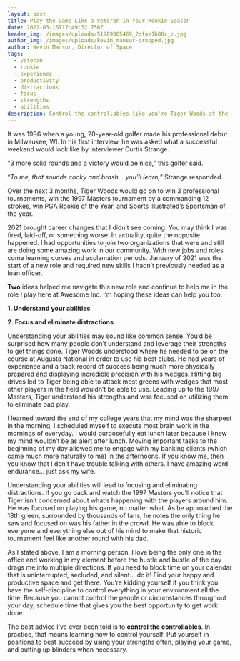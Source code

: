 ```yaml
---
layout: post
title: Play the Game Like a Veteran in Your Rookie Season
date: 2022-03-16T17:49:32.756Z
header_img: /images/uploads/51909965469_2dfae1b00c_c.jpg
author_img: /images/uploads/kevin_mansur-cropped.jpg
author: Kevin Mansur, Director of Space
tags:
  - veteran
  - rookie
  - experience
  - productivity
  - distractions
  - focus
  - strengths
  - abilities
description: Control the controllables like you're Tiger Woods at the '96 Masters.
---
```

It was 1996 when a young, 20-year-old golfer made his professional debut in Milwaukee, WI. In his first interview, he was asked what a successful weekend would look like by interviewer Curtis Strange. 



“3 more solid rounds and a victory would be nice,” this golfer said. 

“*To me, that sounds cocky and brash… you’ll learn,*” Strange responded. 



Over the next 3 months, Tiger Woods would go on to win 3 professional tournaments, win the 1997 Masters tournament by a commanding 12 strokes, win PGA Rookie of the Year, and Sports Illustrated’s Sportsman of the year. 



2021 brought career changes that I didn’t see coming. You may think I was fired, laid-off, or something worse. In actuality, quite the opposite happened. I had opportunities to join two organizations that were and still are doing some amazing work in our community. With new jobs and roles come learning curves and acclamation periods. January of 2021 was the start of a new role and required new skills I hadn’t previously needed as a loan officer.



**Two** ideas helped me navigate this new role and continue to help me in the role I play here at Awesome Inc. I’m hoping these ideas can help you too.



**1. Understand your abilities**

**2. Focus and eliminate distractions**



Understanding your abilities may sound like common sense. You’d be surprised how many people don’t understand and leverage their strengths to get things done. Tiger Woods understood where he needed to be on the course at Augusta National in order to use his best clubs. He had years of experience and a track record of success being much more physically prepared and displaying incredible precision with his wedges. Hitting big drives led to Tiger being able to attack most greens with wedges that most other players in the field wouldn’t be able to use. Leading up to the 1997 Masters, Tiger understood his strengths and was focused on utilizing them to eliminate bad play.



I learned toward the end of my college years that my mind was the sharpest in the morning. I scheduled myself to execute most brain work in the mornings of everyday. I would purposefully eat lunch later because I knew my mind wouldn’t be as alert after lunch. Moving important tasks to the beginning of my day allowed me to engage with my banking clients (which came much more naturally to me) in the afternoons. If you know me, then you know that I don’t have trouble talking with others. I have amazing word endurance… just ask my wife.



Understanding your abilities will lead to focusing and eliminating distractions. If you go back and watch the 1997 Masters you’ll notice that Tiger isn’t concerned about what’s happening with the players around him. He was focused on playing his game, no matter what. As he approached the 18th green, surrounded by thousands of fans, he notes the only thing he saw and focused on was his father in the crowd. He was able to block everyone and everything else out of his mind to make that historic tournament feel like another round with his dad. 



As I stated above, I am a morning person. I love being the only one in the office and working in my element before the hustle and bustle of the day drags me into multiple directions. If you need to block time on your calendar that is uninterrupted, secluded, and silent… do it! Find your happy and productive space and get there. You’re kidding yourself if you think you have the self-discipline to control everything in your environment all the time. Because you cannot control the people or circumstances throughout your day, schedule time that gives you the best opportunity to get work done.



The best advice I’ve ever been told is to **control the controllables**. In practice, that means learning how to control yourself. Put yourself in positions to best succeed by using your strengths often, playing your game, and putting up blinders when necessary.